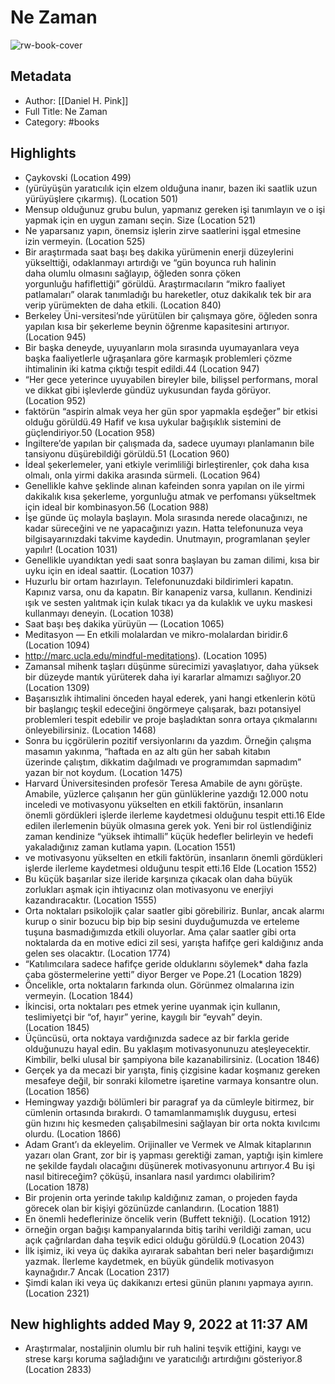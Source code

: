 # Ne Zaman

![rw-book-cover](https://readwise-assets.s3.amazonaws.com/static/images/default-book-icon-2.dae1dc4d332b.png)

## Metadata
- Author: [[Daniel H. Pink]]
- Full Title: Ne Zaman
- Category: #books

## Highlights
- Çaykovski (Location 499)
- (yürüyüşün yaratıcılık için elzem olduğuna inanır, bazen iki saatlik uzun yürüyüşlere çıkarmış). (Location 501)
- Mensup olduğunuz grubu bulun, yapmanız gereken işi tanımlayın ve o işi yapmak için en uygun zamanı seçin. Size (Location 521)
- Ne yaparsanız yapın, önemsiz işlerin zirve saatlerini işgal etmesine izin vermeyin. (Location 525)
- Bir araştırmada saat başı beş dakika yürümenin enerji düzeylerini yükselttiği, odaklanmayı artırdığı ve “gün boyunca ruh halinin daha olumlu olmasını sağlayıp, öğleden sonra çöken yorgunluğu hafiflettiği” görüldü. Araştırmacıların “mikro faaliyet patlamaları” olarak tanımladığı bu hareketler, otuz dakikalık tek bir ara verip yürümekten de daha etkili. (Location 840)
- Berkeley Üni-versitesi’nde yürütülen bir çalışmaya göre, öğleden sonra yapılan kısa bir şekerleme beynin öğrenme kapasitesini artırıyor. (Location 945)
- Bir başka deneyde, uyuyanların mola sırasında uyumayanlara veya başka faaliyetlerle uğraşanlara göre karmaşık problemleri çözme ihtimalinin iki katma çıktığı tespit edildi.44 (Location 947)
- “Her gece yeterince uyuyabilen bireyler bile, bilişsel performans, moral ve dikkat gibi işlevlerde gündüz uykusundan fayda görüyor. (Location 952)
- faktörün “aspirin almak veya her gün spor yapmakla eşdeğer” bir etkisi olduğu görüldü.49 Hafif ve kısa uykular bağışıklık sistemini de güçlendiriyor.50 (Location 958)
- İngiltere’de yapılan bir çalışmada da, sadece uyumayı planlamanın bile tansiyonu düşürebildiği görüldü.51 (Location 960)
- İdeal şekerlemeler, yani etkiyle verimliliği birleştirenler, çok daha kısa olmalı, onla yirmi dakika arasında sürmeli. (Location 964)
- Genellikle kahve şeklinde alınan kafeinden sonra yapılan on ile yirmi dakikalık kısa şekerleme, yorgunluğu atmak ve perfomansı yükseltmek için ideal bir kombinasyon.56 (Location 988)
- İşe günde üç molayla başlayın. Mola sırasında nerede olacağınızı, ne kadar süreceğini ve ne yapacağınızı yazın. Hatta telefonunuza veya bilgisayarınızdaki takvime kaydedin. Unutmayın, programlanan şeyler yapılır! (Location 1031)
- Genellikle uyandıktan yedi saat sonra başlayan bu zaman dilimi, kısa bir uyku için en ideal saattir. (Location 1037)
- Huzurlu bir ortam hazırlayın. Telefonunuzdaki bildirimleri kapatın. Kapınız varsa, onu da kapatın. Bir kanapeniz varsa, kullanın. Kendinizi ışık ve sesten yalıtmak için kulak tıkacı ya da kulaklık ve uyku maskesi kullanmayı deneyin. (Location 1038)
- Saat başı beş dakika yürüyün — (Location 1065)
- Meditasyon — En etkili molalardan ve mikro-molalardan biridir.6 (Location 1094)
- http://marc.ucla.edu/mindful-meditations). (Location 1095)
- Zamansal mihenk taşları düşünme sürecimizi yavaşlatıyor, daha yüksek bir düzeyde mantık yürüterek daha iyi kararlar almamızı sağlıyor.20 (Location 1309)
- Başarısızlık ihtimalini önceden hayal ederek, yani hangi etkenlerin kötü bir başlangıç teşkil edeceğini öngörmeye çalışarak, bazı potansiyel problemleri tespit edebilir ve proje başladıktan sonra ortaya çıkmalarını önleyebilirsiniz. (Location 1468)
- Sonra bu içgörülerin pozitif versiyonlarını da yazdım. Örneğin çalışma masamın yakınma, “haftada en az altı gün her sabah kitabın üzerinde çalıştım, dikkatim dağılmadı ve programımdan sapmadım” yazan bir not koydum. (Location 1475)
- Harvard Üniversitesinden profesör Teresa Amabile de aynı görüşte. Amabile, yüzlerce çalışanın her gün günlüklerine yazdığı 12.000 notu inceledi ve motivasyonu yükselten en etkili faktörün, insanların önemli gördükleri işlerde ilerleme kaydetmesi olduğunu tespit etti.16 Elde edilen ilerlemenin büyük olmasına gerek yok. Yeni bir rol üstlendiğiniz zaman kendinize “yüksek ihtimalli” küçük hedefler belirleyin ve hedefi yakaladığınız zaman kutlama yapın. (Location 1551)
- ve motivasyonu yükselten en etkili faktörün, insanların önemli gördükleri işlerde ilerleme kaydetmesi olduğunu tespit etti.16 Elde (Location 1552)
- Bu küçük başarılar size ileride karşınıza çıkacak olan daha büyük zorlukları aşmak için ihtiyacınız olan motivasyonu ve enerjiyi kazandıracaktır. (Location 1555)
- Orta noktaları psikolojik çalar saatler gibi görebiliriz. Bunlar, ancak alarmı kurup o sinir bozucu bip bip bip sesini duyduğumuzda ve erteleme tuşuna basmadığımızda etkili oluyorlar. Ama çalar saatler gibi orta noktalarda da en motive edici zil sesi, yarışta hafifçe geri kaldığınız anda gelen ses olacaktır. (Location 1774)
- “Katılımcılara sadece hafifçe geride olduklarını söylemek* daha fazla çaba göstermelerine yetti” diyor Berger ve Pope.21 (Location 1829)
- Öncelikle, orta noktaların farkında olun. Görünmez olmalarına izin vermeyin. (Location 1844)
- İkincisi, orta noktaları pes etmek yerine uyanmak için kullanın, teslimiyetçi bir “of, hayır” yerine, kaygılı bir “eyvah” deyin. (Location 1845)
- Üçüncüsü, orta noktaya vardığınızda sadece az bir farkla geride olduğunuzu hayal edin. Bu yaklaşım motivasyonunuzu ateşleyecektir. Kimbilir, belki ulusal bir şampiyona bile kazanabilirsiniz. (Location 1846)
- Gerçek ya da mecazi bir yarışta, finiş çizgisine kadar koşmanız gereken mesafeye değil, bir sonraki kilometre işaretine varmaya konsantre olun. (Location 1856)
- Hemingway yazdığı bölümleri bir paragraf ya da cümleyle bitirmez, bir cümlenin ortasında bırakırdı. O tamamlanmamışlık duygusu, ertesi gün hızını hiç kesmeden çalışabilmesini sağlayan bir orta nokta kıvılcımı olurdu. (Location 1866)
- Adam Grant’ı da ekleyelim. Orijinaller ve Vermek ve Almak kitaplarının yazarı olan Grant, zor bir iş yapması gerektiği zaman, yaptığı işin kimlere ne şekilde faydalı olacağını düşünerek motivasyonunu artırıyor.4 Bu işi nasıl bitireceğim? çöküşü, insanlara nasıl yardımcı olabilirim? (Location 1878)
- Bir projenin orta yerinde takılıp kaldığınız zaman, o projeden fayda görecek olan bir kişiyi gözünüzde canlandırın. (Location 1881)
- En önemli hedeflerinize öncelik verin (Buffett tekniği). (Location 1912)
- örneğin organ bağışı kampanyalarında bitiş tarihi verildiği zaman, ucu açık çağrılardan daha teşvik edici olduğu görüldü.9 (Location 2043)
- İlk işimiz, iki veya üç dakika ayırarak sabahtan beri neler başardığımızı yazmak. İlerleme kaydetmek, en büyük gündelik motivasyon kaynağıdır.7 Ancak (Location 2317)
- Şimdi kalan iki veya üç dakikanızı ertesi günün planını yapmaya ayırın. (Location 2321)
## New highlights added May 9, 2022 at 11:37 AM
- Araştırmalar, nostaljinin olumlu bir ruh halini teşvik ettiğini, kaygı ve strese karşı koruma sağladığını ve yaratıcılığı artırdığını gösteriyor.8 (Location 2833)
